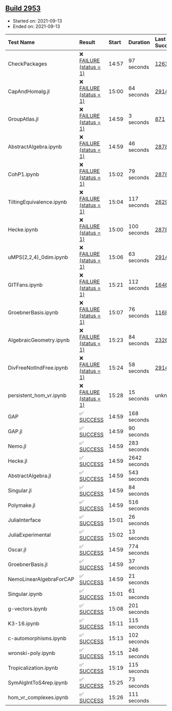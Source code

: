 ## [Build 2953](https://oscarci.mathematik.uni-kl.de/job/oscar-stable/2953/)

* Started on: 2021-09-13
* Ended on: 2021-09-13

| Test Name    | Result | Start | Duration | Last Success | First Failure |
|:-------------|:-------|:------|:---------|:-------------|:--------------|
| CheckPackages | ❌ [FAILURE (status = 1)](https://oscarci.mathematik.uni-kl.de/job/oscar-stable/2953/artifact/logs/build-2953/CheckPackages.log) | 14:57 | 97 seconds | [1263](https://oscarci.mathematik.uni-kl.de/job/oscar-stable/1263/) | [1264](https://oscarci.mathematik.uni-kl.de/job/oscar-stable/1264/) |
| CapAndHomalg.jl | ❌ [FAILURE (status = 1)](https://oscarci.mathematik.uni-kl.de/job/oscar-stable/2953/artifact/logs/build-2953/CapAndHomalg.jl.log) | 15:00 | 64 seconds | [2914](https://oscarci.mathematik.uni-kl.de/job/oscar-stable/2914/) | [2915](https://oscarci.mathematik.uni-kl.de/job/oscar-stable/2915/) |
| GroupAtlas.jl | ❌ [FAILURE (status = 1)](https://oscarci.mathematik.uni-kl.de/job/oscar-stable/2953/artifact/logs/build-2953/GroupAtlas.jl.log) | 14:59 | 3 seconds | [871](https://oscarci.mathematik.uni-kl.de/job/oscar-stable/871/) | [872](https://oscarci.mathematik.uni-kl.de/job/oscar-stable/872/) |
| AbstractAlgebra.ipynb | ❌ [FAILURE (status = 1)](https://oscarci.mathematik.uni-kl.de/job/oscar-stable/2953/artifact/logs/build-2953/AbstractAlgebra.ipynb.log) | 14:59 | 46 seconds | [2878](https://oscarci.mathematik.uni-kl.de/job/oscar-stable/2878/) | [2879](https://oscarci.mathematik.uni-kl.de/job/oscar-stable/2879/) |
| CohP1.ipynb | ❌ [FAILURE (status = 1)](https://oscarci.mathematik.uni-kl.de/job/oscar-stable/2953/artifact/logs/build-2953/CohP1.ipynb.log) | 15:02 | 79 seconds | [2878](https://oscarci.mathematik.uni-kl.de/job/oscar-stable/2878/) | [2879](https://oscarci.mathematik.uni-kl.de/job/oscar-stable/2879/) |
| TiltingEquivalence.ipynb | ❌ [FAILURE (status = 1)](https://oscarci.mathematik.uni-kl.de/job/oscar-stable/2953/artifact/logs/build-2953/TiltingEquivalence.ipynb.log) | 15:04 | 117 seconds | [2629](https://oscarci.mathematik.uni-kl.de/job/oscar-stable/2629/) | [2630](https://oscarci.mathematik.uni-kl.de/job/oscar-stable/2630/) |
| Hecke.ipynb | ❌ [FAILURE (status = 1)](https://oscarci.mathematik.uni-kl.de/job/oscar-stable/2953/artifact/logs/build-2953/Hecke.ipynb.log) | 15:00 | 100 seconds | [2878](https://oscarci.mathematik.uni-kl.de/job/oscar-stable/2878/) | [2879](https://oscarci.mathematik.uni-kl.de/job/oscar-stable/2879/) |
| uMPS(2,2,4)_0dim.ipynb | ❌ [FAILURE (status = 1)](https://oscarci.mathematik.uni-kl.de/job/oscar-stable/2953/artifact/logs/build-2953/uMPS-2-2-4-_0dim.ipynb.log) | 15:06 | 63 seconds | [2914](https://oscarci.mathematik.uni-kl.de/job/oscar-stable/2914/) | [2915](https://oscarci.mathematik.uni-kl.de/job/oscar-stable/2915/) |
| GITFans.ipynb | ❌ [FAILURE (status = 1)](https://oscarci.mathematik.uni-kl.de/job/oscar-stable/2953/artifact/logs/build-2953/GITFans.ipynb.log) | 15:21 | 112 seconds | [1646](https://oscarci.mathematik.uni-kl.de/job/oscar-stable/1646/) | [1647](https://oscarci.mathematik.uni-kl.de/job/oscar-stable/1647/) |
| GroebnerBasis.ipynb | ❌ [FAILURE (status = 1)](https://oscarci.mathematik.uni-kl.de/job/oscar-stable/2953/artifact/logs/build-2953/GroebnerBasis.ipynb.log) | 15:07 | 76 seconds | [1168](https://oscarci.mathematik.uni-kl.de/job/oscar-stable/1168/) | [1169](https://oscarci.mathematik.uni-kl.de/job/oscar-stable/1169/) |
| AlgebraicGeometry.ipynb | ❌ [FAILURE (status = 1)](https://oscarci.mathematik.uni-kl.de/job/oscar-stable/2953/artifact/logs/build-2953/AlgebraicGeometry.ipynb.log) | 15:23 | 84 seconds | [2326](https://oscarci.mathematik.uni-kl.de/job/oscar-stable/2326/) | [2327](https://oscarci.mathematik.uni-kl.de/job/oscar-stable/2327/) |
| DivFreeNotIndFree.ipynb | ❌ [FAILURE (status = 1)](https://oscarci.mathematik.uni-kl.de/job/oscar-stable/2953/artifact/logs/build-2953/DivFreeNotIndFree.ipynb.log) | 15:24 | 58 seconds | [2914](https://oscarci.mathematik.uni-kl.de/job/oscar-stable/2914/) | [2915](https://oscarci.mathematik.uni-kl.de/job/oscar-stable/2915/) |
| persistent_hom_vr.ipynb | ❌ [FAILURE (status = 1)](https://oscarci.mathematik.uni-kl.de/job/oscar-stable/2953/artifact/logs/build-2953/persistent_hom_vr.ipynb.log) | 15:28 | 15 seconds | unknown | unknown |
| GAP | ✅ [SUCCESS](https://oscarci.mathematik.uni-kl.de/job/oscar-stable/2953/artifact/logs/build-2953/GAP.log) | 14:59 | 168 seconds |  |  |
| GAP.jl | ✅ [SUCCESS](https://oscarci.mathematik.uni-kl.de/job/oscar-stable/2953/artifact/logs/build-2953/GAP.jl.log) | 14:59 | 90 seconds |  |  |
| Nemo.jl | ✅ [SUCCESS](https://oscarci.mathematik.uni-kl.de/job/oscar-stable/2953/artifact/logs/build-2953/Nemo.jl.log) | 14:59 | 283 seconds |  |  |
| Hecke.jl | ✅ [SUCCESS](https://oscarci.mathematik.uni-kl.de/job/oscar-stable/2953/artifact/logs/build-2953/Hecke.jl.log) | 14:59 | 2642 seconds |  |  |
| AbstractAlgebra.jl | ✅ [SUCCESS](https://oscarci.mathematik.uni-kl.de/job/oscar-stable/2953/artifact/logs/build-2953/AbstractAlgebra.jl.log) | 14:59 | 543 seconds |  |  |
| Singular.jl | ✅ [SUCCESS](https://oscarci.mathematik.uni-kl.de/job/oscar-stable/2953/artifact/logs/build-2953/Singular.jl.log) | 14:59 | 84 seconds |  |  |
| Polymake.jl | ✅ [SUCCESS](https://oscarci.mathematik.uni-kl.de/job/oscar-stable/2953/artifact/logs/build-2953/Polymake.jl.log) | 14:59 | 516 seconds |  |  |
| JuliaInterface | ✅ [SUCCESS](https://oscarci.mathematik.uni-kl.de/job/oscar-stable/2953/artifact/logs/build-2953/JuliaInterface.log) | 15:01 | 26 seconds |  |  |
| JuliaExperimental | ✅ [SUCCESS](https://oscarci.mathematik.uni-kl.de/job/oscar-stable/2953/artifact/logs/build-2953/JuliaExperimental.log) | 15:02 | 13 seconds |  |  |
| Oscar.jl | ✅ [SUCCESS](https://oscarci.mathematik.uni-kl.de/job/oscar-stable/2953/artifact/logs/build-2953/Oscar.jl.log) | 14:59 | 774 seconds |  |  |
| GroebnerBasis.jl | ✅ [SUCCESS](https://oscarci.mathematik.uni-kl.de/job/oscar-stable/2953/artifact/logs/build-2953/GroebnerBasis.jl.log) | 14:59 | 37 seconds |  |  |
| NemoLinearAlgebraForCAP | ✅ [SUCCESS](https://oscarci.mathematik.uni-kl.de/job/oscar-stable/2953/artifact/logs/build-2953/NemoLinearAlgebraForCAP.log) | 14:59 | 21 seconds |  |  |
| Singular.ipynb | ✅ [SUCCESS](https://oscarci.mathematik.uni-kl.de/job/oscar-stable/2953/artifact/logs/build-2953/Singular.ipynb.log) | 15:01 | 61 seconds |  |  |
| g-vectors.ipynb | ✅ [SUCCESS](https://oscarci.mathematik.uni-kl.de/job/oscar-stable/2953/artifact/logs/build-2953/g-vectors.ipynb.log) | 15:08 | 201 seconds |  |  |
| K3-16.ipynb | ✅ [SUCCESS](https://oscarci.mathematik.uni-kl.de/job/oscar-stable/2953/artifact/logs/build-2953/K3-16.ipynb.log) | 15:11 | 115 seconds |  |  |
| c-automorphisms.ipynb | ✅ [SUCCESS](https://oscarci.mathematik.uni-kl.de/job/oscar-stable/2953/artifact/logs/build-2953/c-automorphisms.ipynb.log) | 15:13 | 102 seconds |  |  |
| wronski-poly.ipynb | ✅ [SUCCESS](https://oscarci.mathematik.uni-kl.de/job/oscar-stable/2953/artifact/logs/build-2953/wronski-poly.ipynb.log) | 15:15 | 246 seconds |  |  |
| Tropicalization.ipynb | ✅ [SUCCESS](https://oscarci.mathematik.uni-kl.de/job/oscar-stable/2953/artifact/logs/build-2953/Tropicalization.ipynb.log) | 15:19 | 115 seconds |  |  |
| SymAlgIntToS4rep.ipynb | ✅ [SUCCESS](https://oscarci.mathematik.uni-kl.de/job/oscar-stable/2953/artifact/logs/build-2953/SymAlgIntToS4rep.ipynb.log) | 15:25 | 73 seconds |  |  |
| hom_vr_complexes.ipynb | ✅ [SUCCESS](https://oscarci.mathematik.uni-kl.de/job/oscar-stable/2953/artifact/logs/build-2953/hom_vr_complexes.ipynb.log) | 15:26 | 111 seconds |  |  |
